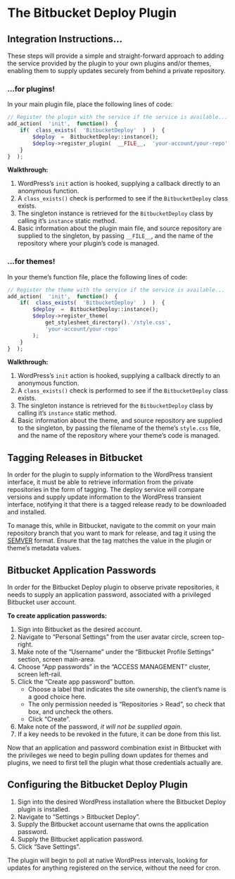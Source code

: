 # The Bitbucket Deploy Plugin

## Integration Instructions...

These steps will provide a simple and straight-forward approach to adding the service provided by the plugin to your own plugins and/or themes, enabling them to supply updates securely from behind a private repository.

### ...for plugins!

In your main plugin file, place the following lines of code:

```php
// Register the plugin with the service if the service is available...
add_action(  'init',  function()  {
	if(  class_exists(  'BitbucketDeploy'  )  )  {
		$deploy  =  BitbucketDeploy::instance();
		$deploy->register_plugin(  __FILE__,  'your-account/your-repo'  );
	}
}  );
```

**Walkthrough:**

1. WordPress’s `init` action is hooked, supplying a callback directly to an anonymous function.
2. A `class_exists()` check is performed to see if the `BitbucketDeploy` class exists.
3. The singleton instance is retrieved for the `BitbucketDeploy` class by calling it’s `instance` static method.
4. Basic information about the plugin main file, and source repository are supplied to the singleton, by passing `__FILE__`, and the name of the repository where your plugin’s code is managed.

### ...for themes!

In your theme’s function file, place the following lines of code:

```php
// Register the theme with the service if the service is available...
add_action(  'init',  function()  {
	if(  class_exists(  'BitbucketDeploy'  )  )  {
		$deploy  =  BitbucketDeploy::instance();
		$deploy->register_theme(
			get_stylesheet_directory().'/style.css',
			'your-account/your-repo'
		);
	}
}  );
```

**Walkthrough:**

1. WordPress’s `init` action is hooked, supplying a callback directly to an anonymous function.
2. A `class_exists()` check is performed to see if the `BitbucketDeploy` class exists.
3. The singleton instance is retrieved for the `BitbucketDeploy` class by calling it’s `instance` static method.
4. Basic information about the theme, and source repository are supplied to the singleton, by passing the filename of the theme’s `style.css` file, and the name of the repository where your theme’s code is managed.

## Tagging Releases in Bitbucket

In order for the plugin to supply information to the WordPress transient interface, it must be able to retrieve information from the private repositories in the form of tagging. The deploy service will compare versions and supply update information to the WordPress transient interface, notifying it that there is a tagged release ready to be downloaded and installed.

To manage this, while in Bitbucket, navigate to the commit on your main repository branch that you want to mark for release, and tag it using the [SEMVER](https://semver.org/ "https://semver.org/") format. Ensure that the tag matches the value in the plugin or theme’s metadata values.

## Bitbucket Application Passwords

In order for the Bitbucket Deploy plugin to observe private repositories, it needs to supply an application password, associated with a privileged Bitbucket user account.

**To create application passwords:**

1. Sign into Bitbucket as the desired account.
2. Navigate to “Personal Settings” from the user avatar circle, screen top-right.
3. Make note of the “Username” under the “Bitbucket Profile Settings” section, screen main-area.
4. Choose “App passwords” in the “ACCESS MANAGEMENT” cluster, screen left-rail.
5. Click the “Create app password” button.
	* Choose a label that indicates the site ownership, the client’s name is a good choice here.
	* The only permission needed is “Repositories > Read”, so check that box, and uncheck the others.
	* Click “Create”.
6. Make note of the password, _it will not be supplied again_.
7. If a key needs to be revoked in the future, it can be done from this list.

Now that an application and password combination exist in Bitbucket with the privileges we need to begin pulling down updates for themes and plugins, we need to first tell the plugin what those credentials actually are.

## Configuring the Bitbucket Deploy Plugin

1. Sign into the desired WordPress installation where the Bitbucket Deploy plugin is installed.
2. Navigate to “Settings > Bitbucket Deploy”.
3. Supply the Bitbucket account username that owns the application password.
4. Supply the Bitbucket application password.
5. Click “Save Settings”.

The plugin will begin to poll at native WordPress intervals, looking for updates for anything registered on the service, without the need for cron.